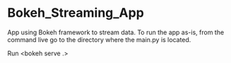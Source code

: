 # Bokeh_Streaming_App
App using Bokeh framework to stream data.
To run the app as-is, from the command live go to the directory where the main.py is located.

Run <bokeh serve .>
 
